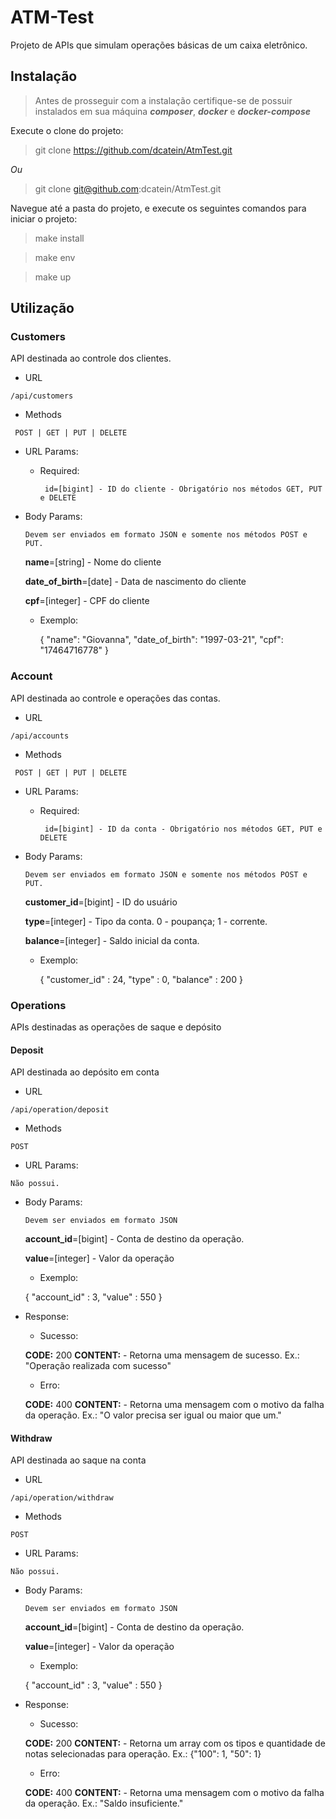 # ATM-Test

Projeto de APIs que simulam operações básicas de um caixa eletrônico.

## Instalação

> Antes de prosseguir com a instalação certifique-se de possuir instalados em sua máquina ***composer***, ***docker*** e ***docker-compose***


Execute o clone do projeto:

> git clone https://github.com/dcatein/AtmTest.git

*Ou*

> git clone git@github.com:dcatein/AtmTest.git


Navegue até a pasta do projeto, e execute os seguintes comandos para iniciar o projeto:

> make install

> make env

> make up


## Utilização 

### Customers

API destinada ao controle dos clientes.

- URL

`/api/customers`

- Methods

` POST | GET | PUT | DELETE`
 
   
- URL Params:

    - Required:
    
       ` id=[bigint] - ID do cliente - Obrigatório nos métodos GET, PUT e DELETE`

            
- Body Params:

    `Devem ser enviados em formato JSON e somente nos métodos POST e PUT.`

    **name**=[string] - Nome do cliente

    **date_of_birth**=[date] - Data de nascimento do cliente

    **cpf**=[integer] - CPF do cliente

    - Exemplo:


        {
            "name": "Giovanna",
            "date_of_birth": "1997-03-21",
            "cpf": "17464716778"
        }


### Account

API destinada ao controle e operações das contas.

    
- URL

`/api/accounts`

- Methods

` POST | GET | PUT | DELETE`

- URL Params:

    - Required:
    
       ` id=[bigint] - ID da conta - Obrigatório nos métodos GET, PUT e DELETE`
       
       
- Body Params:
            
    `Devem ser enviados em formato JSON e somente nos métodos POST e PUT.`
        
    **customer_id**=[bigint] - ID do usuário

    **type**=[integer] - Tipo da conta. 0 - poupança; 1 - corrente.

    **balance**=[integer] - Saldo inicial da conta.
        
    - Exemplo:
        
        {
            "customer_id" : 24,
            "type" : 0,
            "balance" : 200
        }
        
        
### Operations

APIs destinadas as operações de saque e depósito

#### Deposit

API destinada ao depósito em conta

- URL

`/api/operation/deposit`

- Methods

` POST `

- URL Params:

`Não possui.`


- Body Params:

    `Devem ser enviados em formato JSON`
    
    **account_id**=[bigint] - Conta de destino da operação.
    
    **value**=[integer] - Valor da operação
    
    - Exemplo:
    
    {
        "account_id" : 3,
        "value" : 550
    }
    
- Response:
    
    - Sucesso:
    
    **CODE:** 200
    **CONTENT:** - Retorna uma mensagem de sucesso. Ex.:  "Operação realizada com sucesso"
    
    - Erro:
    
    **CODE:** 400
    **CONTENT:** - Retorna uma mensagem com o motivo da falha da operação. Ex.:  "O valor precisa ser igual ou maior que um."
    
    
#### Withdraw

API destinada ao saque na conta

- URL

`/api/operation/withdraw`

- Methods

` POST `

- URL Params:

`Não possui.`


- Body Params:

    `Devem ser enviados em formato JSON`
    
    **account_id**=[bigint] - Conta de destino da operação.
    
    **value**=[integer] - Valor da operação
    
    - Exemplo:
    
    {
        "account_id" : 3,
        "value" : 550
    }
    
- Response:
    
    - Sucesso:
    
    **CODE:** 200
    **CONTENT:** - Retorna um array com os tipos e quantidade de notas selecionadas para operação. Ex.:  {"100": 1, "50": 1}
    
    - Erro:
    
    **CODE:** 400
    **CONTENT:** - Retorna uma mensagem com o motivo da falha da operação. Ex.: "Saldo insuficiente."
    
    
    
